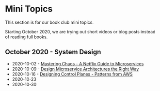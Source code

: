 # Mini Topics

This section is for our book club mini topics.

Starting October 2020, we are trying out short videos or blog posts instead of reading full books.

## October 2020 - System Design

- 2020-10-02 - [Mastering Chaos - A Netflix Guide to Microservices](./systems-design/2020-10-02-mastering-chaos-a-guide-to-microservices/README.md)
- 2020-10-09 - [Design Microservice Architectures the Right Way](./systems-design/2020-10-09-design-microservice-architecture-the-right-way/readme.md)
- 2020-10-16 - [Designing Control Planes - Patterns from AWS](./systems-design/2020-10-16-designing-control-planes.md)
- 2020-10-23
- 2020-10-30
